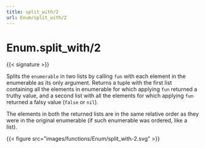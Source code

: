```yaml
---
title: split_with/2
url: Enum/split_with/2
---
```


# Enum.split_with/2

{{< signature >}}

Splits the `enumerable` in two lists by calling `fun` with each element in the enumerable as its only argument. Returns a tuple with the first list containing all the elements in enumerable for which applying `fun` returned a truthy value, and a second list with all the elements for which applying `fun` returned a falsy value (`false` or `nil`).

The elements in both the returned lists are in the same relative order as they were in the original enumerable (if such enumerable was ordered, like a list).

{{< figure src="images/functions/Enum/split_with-2.svg" >}}
